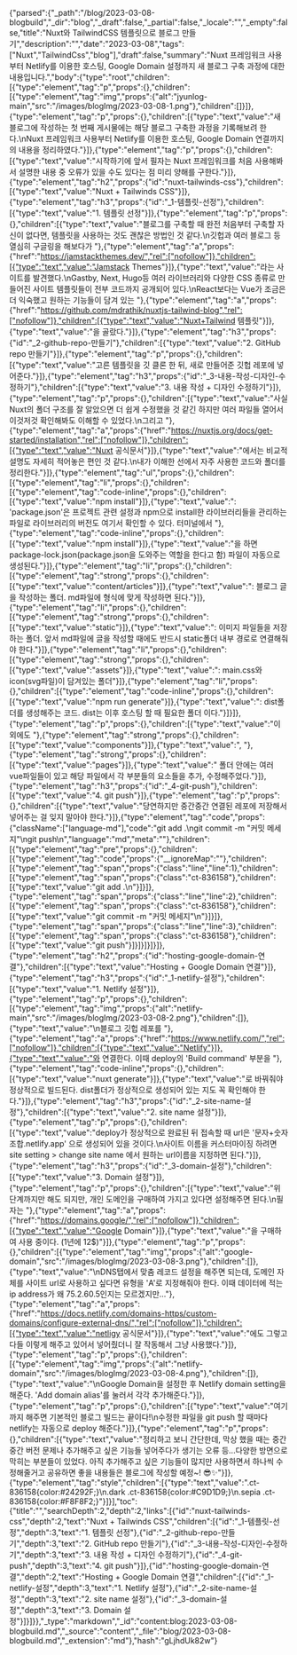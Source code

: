 {"parsed":{"_path":"/blog/2023-03-08-blogbuild","_dir":"blog","_draft":false,"_partial":false,"_locale":"","_empty":false,"title":"Nuxt와 TailwindCSS 템플릿으로 블로그 만들기","description":"","date":"2023-03-08","tags":["Nuxt","TailwindCss","blog"],"draft":false,"summary":"Nuxt 프레임워크 사용부터 Netlify를 이용한 호스팅, Google Domain 설정까지 새 블로그 구축 과정에 대한 내용입니다.","body":{"type":"root","children":[{"type":"element","tag":"p","props":{},"children":[{"type":"element","tag":"img","props":{"alt":"jyunlog-main","src":"/images/blogImg/2023-03-08-1.png"},"children":[]}]},{"type":"element","tag":"p","props":{},"children":[{"type":"text","value":"새 블로그에 작성하는 첫 번째 게시물에는 해당 블로그 구축한 과정을 기록해보려 한다.\nNuxt 프레임워크 사용부터 Netlify를 이용한 호스팅, Google Domain 연결까지의 내용을 정리하였다."}]},{"type":"element","tag":"p","props":{},"children":[{"type":"text","value":"시작하기에 앞서 필자는 Nuxt 프레임워크를 처음 사용해봐서 설명한 내용 중 오류가 있을 수도 있다는 점 미리 양해를 구한다."}]},{"type":"element","tag":"h2","props":{"id":"nuxt-tailwinds-css"},"children":[{"type":"text","value":"Nuxt + Tailwinds CSS"}]},{"type":"element","tag":"h3","props":{"id":"_1-템플릿-선정"},"children":[{"type":"text","value":"1. 템플릿 선정"}]},{"type":"element","tag":"p","props":{},"children":[{"type":"text","value":"블로그를 구축할 때 완전 처음부터 구축할 자신이 없다면, 템플릿을 사용하는 것도 괜찮은 방법인 것 같다.\n깃헙과 여러 블로그 등 열심히 구글링을 해보다가 "},{"type":"element","tag":"a","props":{"href":"https://jamstackthemes.dev/","rel":["nofollow"]},"children":[{"type":"text","value":"Jamstack Themes"}]},{"type":"text","value":"라는 사이트를 발견했다.\nGastby, Next, Hugo등 여러 라이브러리와 다양한 CSS 종류로 만들어진 사이트 템플릿들이 전부 코드까지 공개되어 있다.\nReact보다는 Vue가 조금은 더 익숙했고 원하는 기능들이 담겨 있는 "},{"type":"element","tag":"a","props":{"href":"https://github.com/mdrathik/nuxtjs-tailwind-blog","rel":["nofollow"]},"children":[{"type":"text","value":"Nuxt+Tailwind 템플릿"}]},{"type":"text","value":"을 골랐다."}]},{"type":"element","tag":"h3","props":{"id":"_2-github-repo-만들기"},"children":[{"type":"text","value":"2. GitHub repo 만들기"}]},{"type":"element","tag":"p","props":{},"children":[{"type":"text","value":"고른 템플릿을 깃 클론 한 뒤, 새로 만들어준 깃헙 레포에 넣어준다."}]},{"type":"element","tag":"h3","props":{"id":"_3-내용-작성-디자인-수정하기"},"children":[{"type":"text","value":"3. 내용 작성 + 디자인 수정하기"}]},{"type":"element","tag":"p","props":{},"children":[{"type":"text","value":"사실 Nuxt의 폴더 구조를 잘 알았으면 더 쉽게 수정했을 것 같긴 하지만 여러 파일들 열어서 이것저것 확인해봐도 이해할 수 있었다.\n그리고 "},{"type":"element","tag":"a","props":{"href":"https://nuxtjs.org/docs/get-started/installation","rel":["nofollow"]},"children":[{"type":"text","value":"Nuxt 공식문서"}]},{"type":"text","value":"에서는 비교적 설명도 자세히 적어놓은 편인 것 같다.\n내가 이해한 선에서 자주 사용한 코드와 폴더를 정리한다."}]},{"type":"element","tag":"ul","props":{},"children":[{"type":"element","tag":"li","props":{},"children":[{"type":"element","tag":"code-inline","props":{},"children":[{"type":"text","value":"npm install"}]},{"type":"text","value":": 'package.json'은 프로젝트 관련 설정과 npm으로 install한 라이브러리들을 관리하는 파일로 라이브러리의 버전도 여기서 확인할 수 있다. 터미널에서 "},{"type":"element","tag":"code-inline","props":{},"children":[{"type":"text","value":"npm install"}]},{"type":"text","value":"을 하면 package-lock.json(package.json을 도와주는 역할을 한다고 함) 파일이 자동으로 생성된다."}]},{"type":"element","tag":"li","props":{},"children":[{"type":"element","tag":"strong","props":{},"children":[{"type":"text","value":"content/articles"}]},{"type":"text","value":": 블로그 글을 작성하는 폴더. md파일에 형식에 맞게 작성하면 된다."}]},{"type":"element","tag":"li","props":{},"children":[{"type":"element","tag":"strong","props":{},"children":[{"type":"text","value":"static"}]},{"type":"text","value":": 이미지 파일들을 저장하는 폴더. 앞서 md파일에 글을 작성할 때에도 반드시 static폴더 내부 경로로 연결해줘야 한다."}]},{"type":"element","tag":"li","props":{},"children":[{"type":"element","tag":"strong","props":{},"children":[{"type":"text","value":"assets"}]},{"type":"text","value":": main.css와 icon(svg파일)이 담겨있는 폴더"}]},{"type":"element","tag":"li","props":{},"children":[{"type":"element","tag":"code-inline","props":{},"children":[{"type":"text","value":"npm run generate"}]},{"type":"text","value":": dist폴더를 생성해주는 코드. dist는 이후 호스팅 할 때 필요한 폴더 이다."}]}]},{"type":"element","tag":"p","props":{},"children":[{"type":"text","value":"이 외에도 "},{"type":"element","tag":"strong","props":{},"children":[{"type":"text","value":"components"}]},{"type":"text","value":", "},{"type":"element","tag":"strong","props":{},"children":[{"type":"text","value":"pages"}]},{"type":"text","value":" 폴더 안에는 여러 vue파일들이 있고 해당 파일에서 각 부분들의 요소들을 추가, 수정해주었다."}]},{"type":"element","tag":"h3","props":{"id":"_4-git-push"},"children":[{"type":"text","value":"4. git push"}]},{"type":"element","tag":"p","props":{},"children":[{"type":"text","value":"당연하지만 중간중간 연결된 레포에 저장해서 넣어주는 걸 잊지 말아야 한다."}]},{"type":"element","tag":"code","props":{"className":["language-md"],"code":"git add .\ngit commit -m \"커밋 메세지\"\ngit push\n","language":"md","meta":""},"children":[{"type":"element","tag":"pre","props":{},"children":[{"type":"element","tag":"code","props":{"__ignoreMap":""},"children":[{"type":"element","tag":"span","props":{"class":"line","line":1},"children":[{"type":"element","tag":"span","props":{"class":"ct-836158"},"children":[{"type":"text","value":"git add .\n"}]}]},{"type":"element","tag":"span","props":{"class":"line","line":2},"children":[{"type":"element","tag":"span","props":{"class":"ct-836158"},"children":[{"type":"text","value":"git commit -m \"커밋 메세지\"\n"}]}]},{"type":"element","tag":"span","props":{"class":"line","line":3},"children":[{"type":"element","tag":"span","props":{"class":"ct-836158"},"children":[{"type":"text","value":"git push"}]}]}]}]}]},{"type":"element","tag":"h2","props":{"id":"hosting-google-domain-연결"},"children":[{"type":"text","value":"Hosting + Google Domain 연결"}]},{"type":"element","tag":"h3","props":{"id":"_1-netlify-설정"},"children":[{"type":"text","value":"1. Netlify 설정"}]},{"type":"element","tag":"p","props":{},"children":[{"type":"element","tag":"img","props":{"alt":"netlify-main","src":"/images/blogImg/2023-03-08-2.png"},"children":[]},{"type":"text","value":"\n블로그 깃헙 레포를 "},{"type":"element","tag":"a","props":{"href":"https://www.netlify.com/","rel":["nofollow"]},"children":[{"type":"text","value":"Netlify"}]},{"type":"text","value":"와 연결한다. 이때 deploy의 'Build command' 부분을 "},{"type":"element","tag":"code-inline","props":{},"children":[{"type":"text","value":"nuxt generate"}]},{"type":"text","value":"로 바꿔줘야 정상적으로 빌드된다. dist폴더가 정상적으로 생성되어 있는 지도 꼭 확인해야 한다."}]},{"type":"element","tag":"h3","props":{"id":"_2-site-name-설정"},"children":[{"type":"text","value":"2. site name 설정"}]},{"type":"element","tag":"p","props":{},"children":[{"type":"text","value":"deploy가 정상적으로 완료된 뒤 접속할 때 url은 '문자+숫자조합.netlify.app' 으로 생성되어 있을 것이다.\n사이트 이름을 커스터마이징 하려면 site setting > change site name 에서 원하는 url이름을 지정하면 된다."}]},{"type":"element","tag":"h3","props":{"id":"_3-domain-설정"},"children":[{"type":"text","value":"3. Domain 설정"}]},{"type":"element","tag":"p","props":{},"children":[{"type":"text","value":"위 단계까지만 해도 되지만, 개인 도메인을 구매하여 가지고 있다면 설정해주면 된다.\n필자는 "},{"type":"element","tag":"a","props":{"href":"https://domains.google/","rel":["nofollow"]},"children":[{"type":"text","value":"Google Domain"}]},{"type":"text","value":"을 구매하여 사용 중이다. (1년에 12$)"}]},{"type":"element","tag":"p","props":{},"children":[{"type":"element","tag":"img","props":{"alt":"google-domain","src":"/images/blogImg/2023-03-08-3.png"},"children":[]},{"type":"text","value":"\nDNS탭에서 맞춤 레코드 설정을 해주면 되는데, 도메인 자체를 사이트 url로 사용하고 싶다면 유형을 'A'로 지정해줘야 한다. 이때 데이터에 적는 ip address가 왜 75.2.60.5인지는 모르겠지만..."},{"type":"element","tag":"a","props":{"href":"https://docs.netlify.com/domains-https/custom-domains/configure-external-dns/","rel":["nofollow"]},"children":[{"type":"text","value":"netligy 공식문서"}]},{"type":"text","value":"에도 그렇고 다들 이렇게 해주고 있어서 넣어줬더니 잘 작동해서 그냥 사용했다."}]},{"type":"element","tag":"p","props":{},"children":[{"type":"element","tag":"img","props":{"alt":"netlify-domain","src":"/images/blogImg/2023-03-08-4.png"},"children":[]},{"type":"text","value":"\nGoogle Domain을 설정한 후 Netlify domain setting을 해준다. 'Add domain alias'를 눌러서 각각 추가해준다."}]},{"type":"element","tag":"p","props":{},"children":[{"type":"text","value":"여기까지 해주면 기본적인 블로그 빌드는 끝이다!\n수정한 파일을 git push 할 때마다 netlify는 자동으로 deploy 해준다."}]},{"type":"element","tag":"p","props":{},"children":[{"type":"text","value":"정리하고 보니 간단한데, 막상 했을 때는 중간중간 버전 문제나 추가해주고 싶은 기능들 넣어주다가 생기는 오류 등...다양한 방면으로 막히는 부분들이 있었다. 아직 추가해주고 싶은 기능들이 많지만 사용하면서 하나씩 수정해줄거고 공유하면 좋을 내용들은 블로그에 작성할 예정~! 😎✨"}]},{"type":"element","tag":"style","children":[{"type":"text","value":".ct-836158{color:#24292F;}\n.dark .ct-836158{color:#C9D1D9;}\n.sepia .ct-836158{color:#F8F8F2;}"}]}],"toc":{"title":"","searchDepth":2,"depth":2,"links":[{"id":"nuxt-tailwinds-css","depth":2,"text":"Nuxt + Tailwinds CSS","children":[{"id":"_1-템플릿-선정","depth":3,"text":"1. 템플릿 선정"},{"id":"_2-github-repo-만들기","depth":3,"text":"2. GitHub repo 만들기"},{"id":"_3-내용-작성-디자인-수정하기","depth":3,"text":"3. 내용 작성 + 디자인 수정하기"},{"id":"_4-git-push","depth":3,"text":"4. git push"}]},{"id":"hosting-google-domain-연결","depth":2,"text":"Hosting + Google Domain 연결","children":[{"id":"_1-netlify-설정","depth":3,"text":"1. Netlify 설정"},{"id":"_2-site-name-설정","depth":3,"text":"2. site name 설정"},{"id":"_3-domain-설정","depth":3,"text":"3. Domain 설정"}]}]}},"_type":"markdown","_id":"content:blog:2023-03-08-blogbuild.md","_source":"content","_file":"blog/2023-03-08-blogbuild.md","_extension":"md"},"hash":"gLjhdUk82w"}